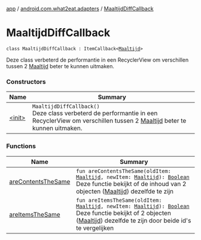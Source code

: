 [app](../../index.md) / [android.com.what2eat.adapters](../index.md) / [MaaltijdDiffCallback](./index.md)

# MaaltijdDiffCallback

`class MaaltijdDiffCallback : ItemCallback<`[`Maaltijd`](../../android.com.what2eat.model/-maaltijd/index.md)`>`

Deze class verbeterd de performantie in een RecyclerView om verschillen tussen 2 [Maaltijd](../../android.com.what2eat.model/-maaltijd/index.md)
beter te kunnen uitmaken.

### Constructors

| Name | Summary |
|---|---|
| [&lt;init&gt;](-init-.md) | `MaaltijdDiffCallback()`<br>Deze class verbeterd de performantie in een RecyclerView om verschillen tussen 2 [Maaltijd](../../android.com.what2eat.model/-maaltijd/index.md) beter te kunnen uitmaken. |

### Functions

| Name | Summary |
|---|---|
| [areContentsTheSame](are-contents-the-same.md) | `fun areContentsTheSame(oldItem: `[`Maaltijd`](../../android.com.what2eat.model/-maaltijd/index.md)`, newItem: `[`Maaltijd`](../../android.com.what2eat.model/-maaltijd/index.md)`): `[`Boolean`](https://kotlinlang.org/api/latest/jvm/stdlib/kotlin/-boolean/index.html)<br>Deze functie bekijkt of de inhoud van 2 objecten ([Maaltijd](../../android.com.what2eat.model/-maaltijd/index.md)) dezelfde te zijn |
| [areItemsTheSame](are-items-the-same.md) | `fun areItemsTheSame(oldItem: `[`Maaltijd`](../../android.com.what2eat.model/-maaltijd/index.md)`, newItem: `[`Maaltijd`](../../android.com.what2eat.model/-maaltijd/index.md)`): `[`Boolean`](https://kotlinlang.org/api/latest/jvm/stdlib/kotlin/-boolean/index.html)<br>Deze functie bekijkt of 2 objecten ([Maaltijd](../../android.com.what2eat.model/-maaltijd/index.md)) dezelfde te zijn door beide id's te vergelijken |
